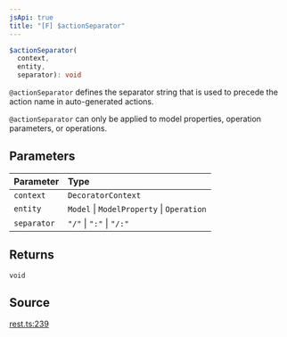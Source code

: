 ```yaml
---
jsApi: true
title: "[F] $actionSeparator"
---
```


```ts
$actionSeparator(
  context,
  entity,
  separator): void
```

`@actionSeparator` defines the separator string that is used to precede the action name
in auto-generated actions.

`@actionSeparator` can only be applied to model properties, operation parameters, or operations.

## Parameters

| Parameter   | Type                                      |
| :---------- | :---------------------------------------- |
| `context`   | `DecoratorContext`                        |
| `entity`    | `Model` \| `ModelProperty` \| `Operation` |
| `separator` | `"/"` \| `":"` \| `"/:"`                  |

## Returns

`void`

## Source

[rest.ts:239](https://github.com/markcowl/cadl/blob/1a6d2b70/packages/rest/src/rest.ts#L239)
